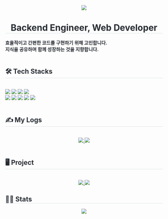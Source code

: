 <div align= "center">
    <img src="https://capsule-render.vercel.app/api?type=waving&color=auto&height=180&text=Hi%20there!%20I'm%20Suyeon😊&animation=blink&fontColor=000000&fontSize=60" />
</div>
<div align= "center"> 
    <h1 style="border-bottom: 1px solid #d8dee4; color: #282d33;"> Backend Engineer, Web Developer </h1>  
    <div style="font-weight: 700; font-size: 15px; text-align: left; color: #282d33;"> 
        효율적이고 간편한 코드를 구현하기 위해 고민합니다.<br/>   
        지식을 공유하며 함께 성장하는 것을 지향합니다. 
    </div> 
</div>
<br> 
<div style="text-align: left;">
    <h2 style="border-bottom: 1px solid #d8dee4; color: #282d33;"> 🛠️ Tech Stacks </h2> <br> 
    <div style="margin: 0 auto; text-align: left;" align= "center"> 
        <img src="https://img.shields.io/badge/Java-007396?style=for-the-badge&logo=Java&logoColor=white">
        <img src="https://img.shields.io/badge/Spring-6DB33F?style=for-the-badge&logo=Spring&logoColor=white">
        <img src="https://img.shields.io/badge/Spring Boot-6DB33F?style=for-the-badge&logo=Spring Boot&logoColor=white">
        <img src="https://img.shields.io/badge/MariaDB-003545?style=for-the-badge&logo=MariaDB&logoColor=white"><br/>
        <img src="https://img.shields.io/badge/Javascript-F7DF1E?style=for-the-badge&logo=Javascript&logoColor=white">
        <img src="https://img.shields.io/badge/jQuery-0769AD?style=for-the-badge&logo=jQuery&logoColor=white">
        <img src="https://img.shields.io/badge/HTML5-E34F26?style=for-the-badge&logo=HTML5&logoColor=white">
        <img src="https://img.shields.io/badge/CSS3-1572B6?style=for-the-badge&logo=CSS3&logoColor=white">
        <img src="https://img.shields.io/badge/Github-181717?style=for-the-badge&logo=Github&logoColor=white">
    </div>
</div>
<br> 
<div style="text-align: left;">
    <h2 style="border-bottom: 1px solid #d8dee4; color: #282d33;"> ✍️ My Logs </h2> <br> 
    <div align= "center"> 
        <a href=https://co-do.tistory.com/> <img src="https://img.shields.io/badge/Tistory-000000?style=for-the-badge&logo=Tistory&logoColor=white&link=https://co-do.tistory.com/"> </a>
        <a href=https://sy-lee9.notion.site/Lee-suyeon-a7a4a0b94e5a4caab84df03c0e7b6144?pvs=4> <img src="https://img.shields.io/badge/Notion-000000?style=for-the-badge&logo=Notion&logoColor=white&link=https://sy-lee9.notion.site/Lee-suyeon-a7a4a0b94e5a4caab84df03c0e7b6144?pvs=4"> </a>
    </div>
</div>
<br> 
<div style="text-align: left;">
    <h2 style="border-bottom: 1px solid #d8dee4; color: #282d33;"> 🖥️ Project </h2> <br> 
    <div align= "center"> 
        <a href="https://github.com/sy-lee9/FinalPorject_InfinityBook.git"/> <img src="https://img.shields.io/badge/Infinity_Book-22A699?style=for-the-badge&logoColor=white"> </a>         
        <a href="https://github.com/sy-lee9/SemiProject_CarrotFarm.git"/> <img src="https://img.shields.io/badge/Carrot_Farm-FF8551?style=for-the-badge&logoColor=white"> </a>
    </div>
</div>
<div style="text-align: left;"> 
    <h2 style="border-bottom: 1px solid #d8dee4; color: #282d33;"> 👩‍💻 Stats </h2> 
    <div align= "center">  
        <img src="https://github-readme-stats.vercel.app/api/top-langs/?username=sy-lee9&layout=compact&bg_color=180,fafaf5,00000000&title_color=000000&text_color=000000"/> 
    </div> 
</div>
    
